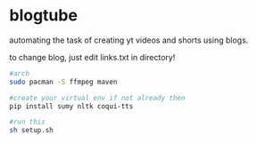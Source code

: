 # blogtube
automating the task of creating yt videos and shorts using blogs.

to change blog, just edit links.txt in directory!
```bash
#arch
sudo pacman -S ffmpeg maven
```
```bash
#create your virtual env if not already then
pip install sumy nltk coqui-tts
```
```bash
#run this
sh setup.sh
```
